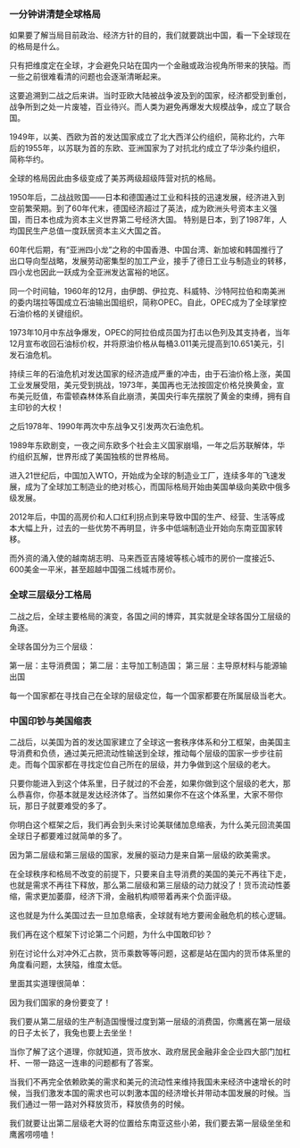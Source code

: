 ### 一分钟讲清楚全球格局

如果要了解当局目前政治、经济方针的目的，我们就要跳出中国，看一下全球现在的格局是什么。

只有把维度定在全球，才会避免只站在国内一个金融或政治视角所带来的狭隘。而一些之前很难看清的问题也会逐渐清晰起来。

这要追溯到二战之后来讲。当时亚欧大陆被战争波及到的国家，经济都受到重创，战争所到之处一片废墟，百业待兴。而人类为避免再爆发大规模战争，成立了联合国。

1949年，以美、西欧为首的发达国家成立了北大西洋公约组织，简称北约，六年后的1955年，以苏联为首的东欧、亚洲国家为了对抗北约成立了华沙条约组织，简称华约。

全球的格局因此由多级变成了美苏两级超级阵营对抗的格局。

1950年后，二战战败国——日本和德国通过工业和科技的迅速发展，经济进入到空前繁荣期。到了60年代末，德国经济超过了英法，成为欧洲头号资本主义强国，而日本也成为资本主义世界第二号经济大国。
特别是日本，到了1987年，人均国民生产总值一度跃居资本主义大国之首。

60年代后期，有“亚洲四小龙”之称的中国香港、中国台湾、新加坡和韩国推行了出口导向型战略，发展劳动密集型的加工产业，接手了德日工业与制造业的转移，四小龙也因此一跃成为全亚洲发达富裕的地区。

同一个时间轴，1960年的12月，由伊朗、伊拉克、科威特、沙特阿拉伯和南美洲的委内瑞拉等国成立石油输出国组织，简称OPEC。自此，OPEC成为了全球掌控石油价格的关键组织。

1973年10月中东战争爆发，OPEC的阿拉伯成员国为打击以色列及其支持者，当年12月宣布收回石油标价权，并将原油价格从每桶3.011美元提高到10.651美元，引发石油危机。

持续三年的石油危机对发达国家的经济造成严重的冲击，由于石油价格上涨，美国工业发展受阻，美元受到挑战，1973年，美国再也无法按固定价格兑换黄金，宣布美元贬值，布雷顿森林体系自此崩溃，美国央行率先摆脱了黄金的束缚，拥有自主印钞的大权！

之后1978年、1990年两次中东战争又引发两次石油危机。

1989年东欧剧变，一夜之间东欧多个社会主义国家崩塌，一年之后苏联解体，华约组织瓦解，世界形成了美国独核的世界格局。

进入21世纪后，中国加入WTO，开始成为全球的制造业工厂，连续多年的飞速发展，成为了全球加工制造业的绝对核心，而国际格局开始由美国单级向美欧中俄多级发展。

2012年后，中国的高房价和人口红利拐点到来导致中国的生产、经营、生活等成本大幅上升，过去的一些优势不再明显，许多中低端制造业开始向东南亚国家转移。

而外资的涌入使的越南胡志明、马来西亚吉隆坡等核心城市的房价一度接近5、600美金一平米，甚至超越中国强二线城市房价。

### 全球三层级分工格局

二战之后，全球主要格局的演变，各国之间的博弈，其实就是全球各国分工层级的角逐。

全球各国分为三个层级：

第一层：主导消费国；
第二层：主导加工制造国；
第三层：主导原材料与能源输出国

每一个国家都在寻找自己在全球的层级定位，每一个国家都要在所属层级当老大。

### 中国印钞与美国缩表

二战后，以美国为首的发达国家建立了全球这一套秩序体系和分工框架，由美国主导消费和负债，通过美元把流动性输送到全球，推动每个层级的国家一步步往前走。而每个国家都在寻找定位自己所在的层级，并力争做到这个层级的老大。

只要你能进入到这个体系里，日子就过的不会差，如果你做到这个层级的老大，那么恭喜你，你基本就是发达经济体了。当然如果你不在这个体系里，大家不带你玩，那日子就要难受的多了。

你明白这个框架之后，我们再会到头来讨论美联储加息缩表，为什么美元回流美国全球日子都要难过就简单的多了。

因为第二层级和第三层级的国家，发展的驱动力是来自第一层级的欧美需求。

在全球秩序和格局不改变的前提下，只要来自主导消费的美国的美元不再往下走，也就是需求不再往下释放，那么第二层级和第三层级的动力就没了！货币流动性萎缩，需求更加萎靡，经济下滑，金融机构顺带着再来个负面评级。

这也就是为什么美国过去一旦加息缩表，全球就有地方要闹金融危机的核心逻辑。

我们再在这个框架下讨论第二个问题，为什么中国敢印钞？

别在讨论什么对冲外汇占款，货币乘数等等问题，这都是站在国内的货币体系里的角度看问题，太狭隘，维度太低。

里面其实道理很简单：

因为我们国家的身份要变了！

我们要从第二层级的生产制造国慢慢过度到第一层级的消费国，你鹰酱在第一层级的日子太长了，我兔也要上去坐坐！

当你了解了这个道理，你就知道，货币放水、政府居民金融非金企业四大部门加杠杆、一带一路这一连串的问题都有了答案。

当我们不再完全依赖欧美的需求和美元的流动性来维持我国未来经济中速增长的时候，当我们激发本国的需求也可以刺激本国的经济增长并带动本国发展的时候。当我们通过一带一路对外释放货币，释放债务的时候。

我们就要让出第二层级老大哥的位置给东南亚这些小弟，我们要去第一层级坐坐和鹰酱唠唠嗑！